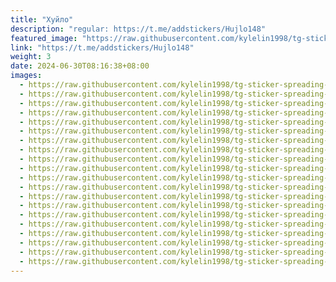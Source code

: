 ```yaml
---
title: "Хуйло"
description: "regular: https://t.me/addstickers/Hujlo148"
featured_image: "https://raw.githubusercontent.com/kylelin1998/tg-sticker-spreading-worldwide-images/main/img/d741797f-9cd0-4a57-aeca-00c42adaede7.jpg"
link: "https://t.me/addstickers/Hujlo148"
weight: 3
date: 2024-06-30T08:16:38+08:00
images:
  - https://raw.githubusercontent.com/kylelin1998/tg-sticker-spreading-worldwide-images/main/img/d741797f-9cd0-4a57-aeca-00c42adaede7.jpg
  - https://raw.githubusercontent.com/kylelin1998/tg-sticker-spreading-worldwide-images/main/img/bbfb449f-0760-4c8b-9ac4-b1161aff7051.jpg
  - https://raw.githubusercontent.com/kylelin1998/tg-sticker-spreading-worldwide-images/main/img/18331cfe-63c7-4f0c-b86d-a70cda5474c7.jpg
  - https://raw.githubusercontent.com/kylelin1998/tg-sticker-spreading-worldwide-images/main/img/b21abc23-38d1-41a1-8711-baa6cff9a5dc.jpg
  - https://raw.githubusercontent.com/kylelin1998/tg-sticker-spreading-worldwide-images/main/img/adb1ac22-b9fd-479f-a502-5e3f4cf9f71a.jpg
  - https://raw.githubusercontent.com/kylelin1998/tg-sticker-spreading-worldwide-images/main/img/d3958bbe-7065-4c25-8147-bcb068e12212.jpg
  - https://raw.githubusercontent.com/kylelin1998/tg-sticker-spreading-worldwide-images/main/img/95e3eb2a-37c0-441d-a94d-94f0c66c2a30.jpg
  - https://raw.githubusercontent.com/kylelin1998/tg-sticker-spreading-worldwide-images/main/img/d90abd32-b775-4f2e-8c09-6a9de2a2721c.jpg
  - https://raw.githubusercontent.com/kylelin1998/tg-sticker-spreading-worldwide-images/main/img/9e943c78-a046-4dc7-aefc-44001f34fcc8.jpg
  - https://raw.githubusercontent.com/kylelin1998/tg-sticker-spreading-worldwide-images/main/img/60841619-26bd-4511-8567-22bd9a1ec3cb.jpg
  - https://raw.githubusercontent.com/kylelin1998/tg-sticker-spreading-worldwide-images/main/img/7999969e-86e9-441c-bea6-d496d55dba86.jpg
  - https://raw.githubusercontent.com/kylelin1998/tg-sticker-spreading-worldwide-images/main/img/47df200e-14bc-448c-953e-e48df3c24113.jpg
  - https://raw.githubusercontent.com/kylelin1998/tg-sticker-spreading-worldwide-images/main/img/8df1c997-4df2-44e4-b117-ec8abf5cdc14.jpg
  - https://raw.githubusercontent.com/kylelin1998/tg-sticker-spreading-worldwide-images/main/img/9e284b5d-135c-4a9c-ae62-71fd65087d13.jpg
  - https://raw.githubusercontent.com/kylelin1998/tg-sticker-spreading-worldwide-images/main/img/1e2920dd-161f-41f5-989c-267284959d4e.jpg
  - https://raw.githubusercontent.com/kylelin1998/tg-sticker-spreading-worldwide-images/main/img/f92f231d-2805-410d-8107-f1031d35fc6b.jpg
  - https://raw.githubusercontent.com/kylelin1998/tg-sticker-spreading-worldwide-images/main/img/410c7bc6-a3ed-4fff-bf6d-c4fc8950a423.jpg
  - https://raw.githubusercontent.com/kylelin1998/tg-sticker-spreading-worldwide-images/main/img/ffea4af2-e7fc-4fa5-8dc0-ab2e205172b1.jpg
  - https://raw.githubusercontent.com/kylelin1998/tg-sticker-spreading-worldwide-images/main/img/88856a95-27a4-40d3-becc-832993707b13.jpg
  - https://raw.githubusercontent.com/kylelin1998/tg-sticker-spreading-worldwide-images/main/img/32dce307-9cdc-468f-9b80-5db24b7f1a0e.jpg
---
```

